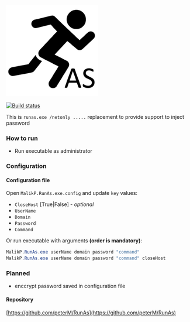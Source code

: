 ![](res/RunAsLogoSmaller.png)


[![Build status](https://dev.azure.com/MalikP/RunAs/_apis/build/status/RunAs)](https://dev.azure.com/MalikP/RunAs/_build/latest?definitionId=7)

This is `runas.exe /netonly .....` replacement to provide support to inject password

### How to run
- Run executable as administrator

### Configuration

#### Configuration file
Open `MalikP.RunAs.exe.config` and update `key` values:
- `CloseHost` [True|False] - _optional_
- `UserName`
- `Domain`
- `Password`
- `Command`

Or run executable with arguments **(order is mandatory)**:

```powershell
MalikP.RunAs.exe userName domain password "command"
MalikP.RunAs.exe userName domain password "command" closeHost
```

### Planned

- enccrypt password saved in configuration file

#### Repository

[https://github.com/peterM/RunAs](https://github.com/peterM/RunAs)